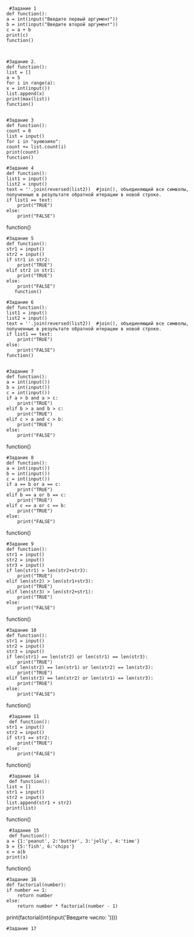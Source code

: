 # 


     #Задание 1
    def function():
    a = int(input("Введите первый аргумент"))
    b = int(input("Введите второй аргумент"))
    c = a + b
    print(c)
    function()
    
    
    
    #Задание 2.
    def function():
    list = []
    a = 5
    for i in range(a):
    x = int(input())
    list.append(x)
    print(max(list))  
    function()


    #Задание 3
    def function():
    count = 0
    list = input()
    for i in "ауеюэияо":
    count += list.count(i)
    print(count)
    function()
    
    #Задание 4
    def function():
    list1 = input()
    list2 = input()
    text = ''.join(reversed(list2))  #join(), объединяющий все символы, полученные в результате обратной итерации в новой строке.
    if list1 == text:
        print("TRUE")
    else:
        print("FALSE")
function()

    #Задание 5
    def function():
    str1 = input()
    str2 = input()
    if str1 in str2:
        print("TRUE")
    elif str2 in str1:
        print("TRUE")
    else:
        print("FALSE")
       function()
       
    #Задание 6
    def function():
    list1 = input()
    list2 = input()
    text = ''.join(reversed(list2))  #join(), объединяющий все символы, полученные в результате обратной итерации в новой строке.
    if list1 == text:
        print("TRUE")
    else:
        print("FALSE")
    function()
     
      
    #Задание 7
    def function():
    a = int(input())
    b = int(input())
    c = int(input())
    if a > b and a > c:
        print("TRUE")
    elif b > a and b > c:
        print("TRUE")
    elif c > a and c > b:
        print("TRUE")
    else:
        print("FALSE")
function()


    #Задание 8
    def function():
    a = int(input())
    b = int(input())
    c = int(input())
    if a == b or a == c:
        print("TRUE")
    elif b == a or b == c:
        print("TRUE")
    elif c == a or c == b:
        print("TRUE")
    else:
        print("FALSE")
function()


    #Задание 9
    def function():
    str1 = input()
    str2 = input()
    str3 = input()
    if len(str1) > len(str2+str3):
        print("TRUE")
    elif len(str2) > len(str1+str3):
        print("TRUE")
    elif len(str3) > len(str2+str1):
        print("TRUE")
    else:
        print("FALSE")
  function()
  
    #Задание 10
    def function():
    str1 = input()
    str2 = input()
    str3 = input()
    if len(str1) == len(str2) or len(str1) == len(str3):
        print("TRUE")
    elif len(str2) == len(str1) or len(str2) == len(str3):
        print("TRUE")
    elif len(str3) == len(str2) or len(str1) == len(str3):
        print("TRUE")
    else:
        print("FALSE")
function()
    
    
    
     #Задание 11
     def function():
    str1 = input()
    str2 = input()
    if str1 == str2:
        print("TRUE")
    else:
        print("FALSE")
   function()
   
     #Задание 14
     def function():
    list = []
    str1 = input()
    str2 = input()
    list.append(str1 + str2)
    print(list)
function()


     #Задание 15 
     def function():
    a = {1:'peanut', 2:'butter', 3:'jelly', 4:'time'}
    b = {5:'fish', 6:'chips'} 
    x = a|b
    print(x)
function()

    #Задание 16
    def factorial(number):
    if number == 1:
        return number
    else:
        return number * factorial(number - 1)
print(factorial(int(input('Введите число: '))))


    #Задание 17
     
